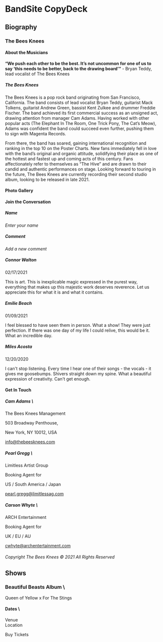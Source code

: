 # BandSite CopyDeck


## Biography


### The Bees Knees


#### About the Musicians

**“We push each other to be the best. It’s not uncommon for one of us to say ‘this needs to be better, back to the drawing board’”** - Bryan Teddy, lead vocalist of The Bees Knees

##### The Bees Knees

The Bees Knees is a pop rock band originating from San Francisco, California. The band consists of lead vocalist Bryan Teddy, guitarist Mack Tolkens, guitarist Andrew Green, bassist Kent Zulkee and drummer Freddie Fischer. The band achieved its first commercial success as an unsigned act, drawing attention from manager Cam Adams. Having worked with other popular acts (The Elephant In The Room, One Trick Pony, The Cat’s Meow), Adams was confident the band could succeed even further, pushing them to sign with Magenta Records. 

From there, the band has soared, gaining international recognition and ranking in the top 10 on the Poster Charts. New fans immediately fell in love with the band’s original and organic attitude, solidifying their place as one of the hottest and fastest up and coming acts of this century. Fans affectionately refer to themselves as “The Hive” and are drawn to their candid and authentic performances on stage. Looking forward to touring in the future, The Bees Knees are currently recording their second studio album, looking to be released in late 2021.


#### Photo Gallery


#### Join the Conversation


##### Name

_Enter your name_


##### Comment

_Add a new comment_


##### Connor Walton

02/17/2021

This is art. This is inexplicable magic expressed in the purest way, everything that makes up this majestic work deserves reverence. Let us appreciate this for what it is and what it contains.


##### Emilie Beach

01/09/2021

I feel blessed to have seen them in person. What a show! They were just perfection. If there was one day of my life I could relive, this would be it. What an incredible day.


##### Miles Acosta

12/20/2020

I can't stop listening. Every time I hear one of their songs - the vocals - it gives me goosebumps. Shivers straight down my spine. What a beautiful expression of creativity. Can't get enough.


#### Get In Touch


##### Cam Adams \
The Bees Knees Management

503 Broadway Penthouse,

New York, NY 10012, USA

info@thebeesknees.com


##### Pearl Gregg \
Limitless Artist Group

Booking Agent for

US / South America / Japan

pearl.gregg@limitlessag.com


##### Carson Whyte \
ARCH Entertainment

Booking Agent for

UK / EU / AU

cwhyte@archentertainment.com


###### Copyright The Bees Knees © 2021 All Rights Reserved


## 


## Shows


### Beautiful Beasts Album \
Queen of Yellow x For The Stings


#### Dates \
Venue \
Location

<!-- Mon Sept 06 2021 

Ronald Lane 

San Francisco, CA -->

<!-- Tue Sept 21 2021 

Pier 3 East 

San Francisco, CA  -->

<!-- Fri Oct 15 2021 

View Lounge 

San Francisco, CA  -->

<!-- Sat Nov 06 2021 

Hyatt Agency 

San Francisco, CA  -->

<!-- Fri Nov 26 2021

Moscow Center 

San Francisco, CA  -->

<!-- Wed Dec 15 2021 

Press Club 

San Francisco, CA -->

Buy Tickets